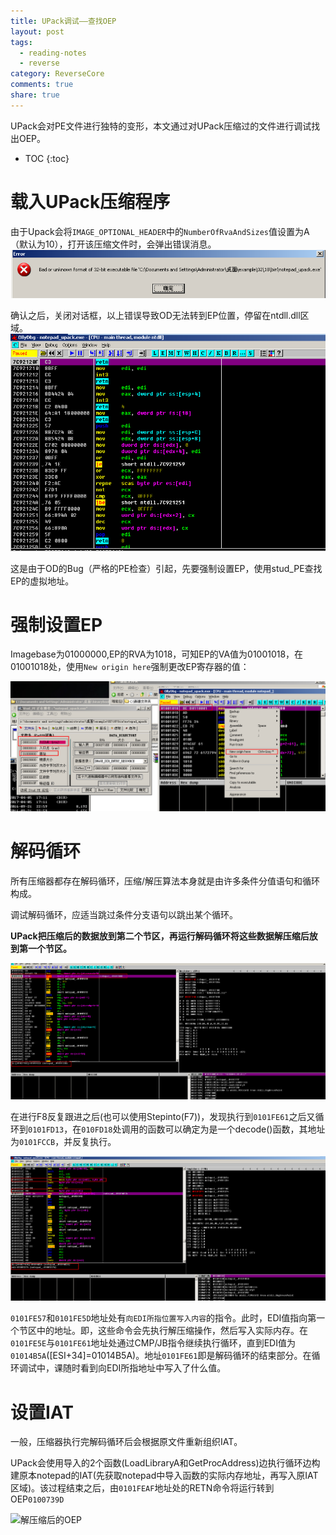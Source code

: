 ```yaml
---
title: UPack调试——查找OEP
layout: post
tags:
  - reading-notes
  - reverse
category: ReverseCore
comments: true
share: true
---
```

UPack会对PE文件进行独特的变形，本文通过对UPack压缩过的文件进行调试找出OEP。

* TOC
{:toc}

<!--more-->

# 载入UPack压缩程序

由于Upack会将`IMAGE_OPTIONAL_HEADER`中的`NumberOfRvaAndSizes`值设置为A（默认为10），打开该压缩文件时，会弹出错误消息。
![OD报错](/img/reversecore_assets/UPack_PE_OEP/OD%E9%94%99%E8%AF%AF%E6%B6%88%E6%81%AF%E6%A1%86.png)


确认之后，关闭对话框，以上错误导致OD无法转到EP位置，停留在ntdll.dll区域。
![ntdll.dll区域](/img/reversecore_assets/UPack_PE_OEP/ntdll%E4%BB%A3%E7%A0%81%E5%8C%BA%E5%9F%9F%E4%BB%A3%E7%A0%81.png)

这是由于OD的Bug（严格的PE检查）引起，先要强制设置EP，使用stud_PE查找EP的虚拟地址。

# 强制设置EP

Imagebase为01000000,EP的RVA为1018，可知EP的VA值为01001018，在01001018处，使用`New origin here`强制更改EP寄存器的值：

![Upack的EP代码](/img/reversecore_assets/UPack_PE_OEP/Upack%E7%9A%84EP%E4%BB%A3%E7%A0%81.png)

# 解码循环

所有压缩器都存在解码循环，压缩/解压算法本身就是由许多条件分值语句和循环构成。

调试解码循环，应适当跳过条件分支语句以跳出某个循环。

**UPack把压缩后的数据放到第二个节区，再运行解码循环将这些数据解压缩后放到第一个节区。**


![函数调用](/img/reversecore_assets/UPack_PE_OEP/%E5%87%BD%E6%95%B0%E8%B0%83%E7%94%A8.png)

 在进行F8反复跟进之后(也可以使用Stepinto(F7))，发现执行到`0101FE61`之后又循环到`0101FD13`，在`010FD18`处调用的函数可以确定为是一个decode()函数，其地址为`0101FCCB`，并反复执行。


![解压缩后的代码](/img/reversecore_assets/UPack_PE_OEP/%E8%A7%A3%E5%8E%8B%E7%BC%A9%E5%90%8E%E7%9A%84%E4%BB%A3%E7%A0%81.png)

`0101FE57`和`0101FE5D`地址处有`向EDI所指位置写入内容`的指令。此时，EDI值指向第一个节区中的地址。即，这些命令会先执行解压缩操作，然后写入实际内存。在`0101FE5E`与`0101FE61`地址处通过CMP/JB指令继续执行循环，直到EDI值为`01014B5A`([ESI+34]=01014B5A)。地址`0101FE61`即是解码循环的结束部分。在循环调试中，课随时看到向EDI所指地址中写入了什么值。


# 设置IAT

一般，压缩器执行完解码循环后会根据原文件重新组织IAT。

UPack会使用导入的2个函数(LoadLibraryA和GetProcAddress)边执行循环边构建原本notepad的IAT(先获取notepad中导入函数的实际内存地址，再写入原IAT区域)。该过程结束之后，由`0101FEAF`地址处的RETN命令将运行转到OEP`0100739D`

![解压缩后的OEP](/img/reversecore_assets/UPack_PE_OEP/UPack%E7%9A%84OEP.png)
